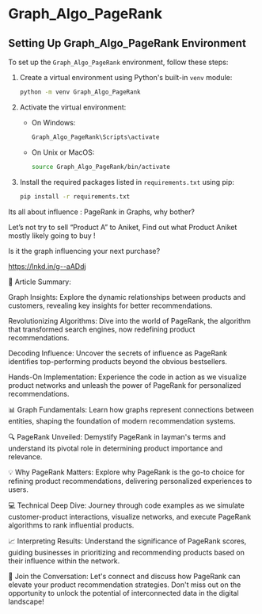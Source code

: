 # Graph_Algo_PageRank

## Setting Up Graph_Algo_PageRank Environment

To set up the `Graph_Algo_PageRank` environment, follow these steps:

1. Create a virtual environment using Python's built-in `venv` module:

    ```bash
    python -m venv Graph_Algo_PageRank
    ```

2. Activate the virtual environment:

    - On Windows:

        ```bash
        Graph_Algo_PageRank\Scripts\activate
        ```

    - On Unix or MacOS:

        ```bash
        source Graph_Algo_PageRank/bin/activate
        ```

3. Install the required packages listed in `requirements.txt` using pip:

    ```bash
    pip install -r requirements.txt
    ```




Its all about influence : PageRank in Graphs, why bother?

Let’s not try to sell “Product A” to Aniket, Find out what Product Aniket mostly likely going to buy !

Is it the graph influencing your next purchase?

https://lnkd.in/g--aADdj

📝 Article Summary:

Graph Insights: Explore the dynamic relationships between products and customers, revealing key insights for better recommendations.

Revolutionizing Algorithms: Dive into the world of PageRank, the algorithm that transformed search engines, now redefining product recommendations.

Decoding Influence: Uncover the secrets of influence as PageRank identifies top-performing products beyond the obvious bestsellers.

Hands-On Implementation: Experience the code in action as we visualize product networks and unleash the power of PageRank for personalized recommendations.

📊 Graph Fundamentals: Learn how graphs represent connections between entities, shaping the foundation of modern recommendation systems.

🔍 PageRank Unveiled: Demystify PageRank in layman's terms and understand its pivotal role in determining product importance and relevance.

💡 Why PageRank Matters: Explore why PageRank is the go-to choice for refining product recommendations, delivering personalized experiences to users.

💻 Technical Deep Dive: Journey through code examples as we simulate customer-product interactions, visualize networks, and execute PageRank algorithms to rank influential products.

📈 Interpreting Results: Understand the significance of PageRank scores, guiding businesses in prioritizing and recommending products based on their influence within the network.

💬 Join the Conversation: Let's connect and discuss how PageRank can elevate your product recommendation strategies. Don't miss out on the opportunity to unlock the potential of interconnected data in the digital landscape!
